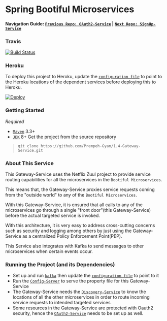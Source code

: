 # Spring Bootiful Microservices

#### Navigation Guide: [`Previous Repo: OAuth2-Service`](https://github.com/Prempeh-Gyan/1.3-OAuth2-Service)   |   [`Next Repo: SignUp-Service`](https://github.com/Prempeh-Gyan/2.0-SignUp-Service)

### Travis
[![Build Status](https://travis-ci.org/Prempeh-Gyan/1.4-Gateway-Service.svg)](https://travis-ci.org/Prempeh-Gyan/1.4-Gateway-Service)

### Heroku
To deploy this project to Heroku, update the [`configuration file`](https://github.com/Prempeh-Gyan/1.1-Config-Repo/blob/master/services/Gateway-Service/gateway-service.yml ) to point to the Heroku locations of the dependent services before deploying this to Heroku.

[![Deploy](https://www.herokucdn.com/deploy/button.png)](https://heroku.com/deploy?template=https://github.com/Prempeh-Gyan/1.4-Gateway-Service)

### Getting Started
*Required*
* [`Maven`](https://maven.apache.org/) 3.3+
* [`JDK`](http://www.oracle.com/technetwork/java/javase/downloads/jdk8-downloads-2133151.html) 8+
Get the project from the source repository
>`git clone https://github.com/Prempeh-Gyan/1.4-Gateway-Service.git`

### About This Service
This Gateway-Service uses the Netflix Zuul project to provide service routing capabilities for all the microservices in the `Bootiful Microservices`.

This means that, the Gateway-Service proxies service requests coming from the "outside world" to any of the `Bootiful Microservices`.

With this Gateway-Service, it is ensured that all calls to any of the microservices go through a single "front door"(this Gateway-Service) before the actual targeted service is invoked.

With this architecture, it is very easy to address cross-cutting concerns such as security and logging among others by just using the Gateway-Service as a centralized Policy Enforcement Point(PEP). 
 
This Service also integrates with Kafka to send messages to other microservices when certain events occur.

### Running the Project (and its Dependencies)
* Set up and run [`kafka`](https://kafka.apache.org/) then update the [`configuration file`](https://github.com/Prempeh-Gyan/1.1-Config-Repo/blob/master/services/Gateway-Service/gateway-service.yml ) to point to it
* Run the [`Config-Server`](https://github.com/Prempeh-Gyan/1.0-Config-Server) to serve the property file for this Gateway-Service
* The Gateway-Service needs the [`Discovery-Service`](https://github.com/Prempeh-Gyan/1.2-Discovery-Service) to know the locations of all the other microservices in order to route incoming service requests to intended targeted services
* Some resources in the Gateway-Service are protected with Oauth2 security, hence the [`OAuth2-Service`](https://github.com/Prempeh-Gyan/1.3-OAuth2-Service)  needs to be set up as well.
